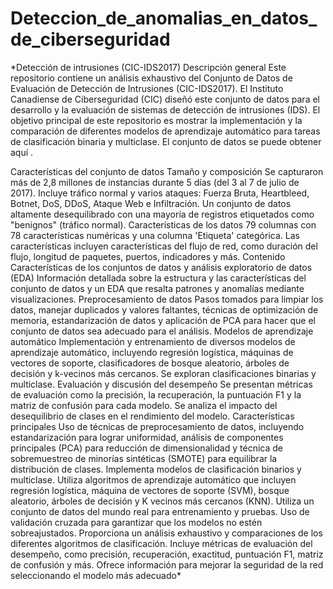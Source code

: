 # Deteccion_de_anomalias_en_datos_de_ciberseguridad
*Detección de intrusiones (CIC-IDS2017)
Descripción general
Este repositorio contiene un análisis exhaustivo del Conjunto de Datos de Evaluación de Detección de Intrusiones (CIC-IDS2017). El Instituto Canadiense de Ciberseguridad (CIC) diseñó este conjunto de datos para el desarrollo y la evaluación de sistemas de detección de intrusiones (IDS). El objetivo principal de este repositorio es mostrar la implementación y la comparación de diferentes modelos de aprendizaje automático para tareas de clasificación binaria y multiclase. El conjunto de datos se puede obtener aquí .

Características del conjunto de datos
Tamaño y composición
Se capturaron más de 2,8 millones de instancias durante 5 días (del 3 al 7 de julio de 2017).
Incluye tráfico normal y varios ataques: Fuerza Bruta, Heartbleed, Botnet, DoS, DDoS, Ataque Web e Infiltración.
Un conjunto de datos altamente desequilibrado con una mayoría de registros etiquetados como "benignos" (tráfico normal).
Características de los datos
79 columnas con 78 características numéricas y una columna 'Etiqueta' categórica.
Las características incluyen características del flujo de red, como duración del flujo, longitud de paquetes, puertos, indicadores y más.
Contenido
Características de los conjuntos de datos y análisis exploratorio de datos (EDA)
Información detallada sobre la estructura y las características del conjunto de datos y un EDA que resalta patrones y anomalías mediante visualizaciones.
Preprocesamiento de datos
Pasos tomados para limpiar los datos, manejar duplicados y valores faltantes, técnicas de optimización de memoria, estandarización de datos y aplicación de PCA para hacer que el conjunto de datos sea adecuado para el análisis.
Modelos de aprendizaje automático
Implementación y entrenamiento de diversos modelos de aprendizaje automático, incluyendo regresión logística, máquinas de vectores de soporte, clasificadores de bosque aleatorio, árboles de decisión y k-vecinos más cercanos. Se exploran clasificaciones binarias y multiclase.
Evaluación y discusión del desempeño
Se presentan métricas de evaluación como la precisión, la recuperación, la puntuación F1 y la matriz de confusión para cada modelo. Se analiza el impacto del desequilibrio de clases en el rendimiento del modelo.
Características principales
Uso de técnicas de preprocesamiento de datos, incluyendo estandarización para lograr uniformidad, análisis de componentes principales (PCA) para reducción de dimensionalidad y técnica de sobremuestreo de minorías sintéticas (SMOTE) para equilibrar la distribución de clases.
Implementa modelos de clasificación binarios y multiclase.
Utiliza algoritmos de aprendizaje automático que incluyen regresión logística, máquina de vectores de soporte (SVM), bosque aleatorio, árboles de decisión y K vecinos más cercanos (KNN).
Utiliza un conjunto de datos del mundo real para entrenamiento y pruebas.
Uso de validación cruzada para garantizar que los modelos no estén sobreajustados.
Proporciona un análisis exhaustivo y comparaciones de los diferentes algoritmos de clasificación.
Incluye métricas de evaluación del desempeño, como precisión, recuperación, exactitud, puntuación F1, matriz de confusión y más.
Ofrece información para mejorar la seguridad de la red seleccionando el modelo más adecuado*
